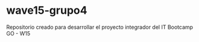 # wave15-grupo4
Repositorio creado para desarrollar el proyecto integrador del IT Bootcamp GO - W15
